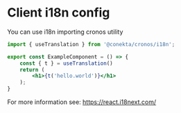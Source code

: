 # Client i18n config

You can use i18n importing cronos utility

```jsx
import { useTranslation } from '@conekta/cronos/i18n';

export const ExampleComponent = () => {
    const { t } = useTranslation()
    return (
        <h1>{t('hello.world')}</h1>
    );
}
```

For more information see: https://react.i18next.com/